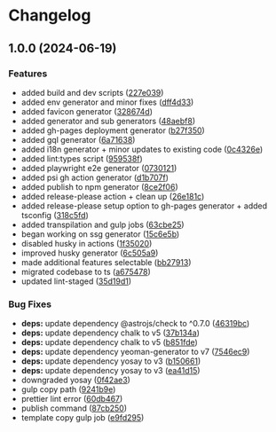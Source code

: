 # Changelog

## 1.0.0 (2024-06-19)


### Features

* added build and dev scripts ([227e039](https://github.com/nico-i/generator-ts/commit/227e039b262fbd9d96702e54adc5bddedc83108d))
* added env generator and minor fixes ([dff4d33](https://github.com/nico-i/generator-ts/commit/dff4d33b00a03baaa4420a37534378e8b8849cbc))
* added favicon generator ([328674d](https://github.com/nico-i/generator-ts/commit/328674dbff20ad0864bd8e249ac01ac74be8793c))
* added generator and sub generators ([48aebf8](https://github.com/nico-i/generator-ts/commit/48aebf86db4e556e6c7aab12479c4beb24678ab7))
* added gh-pages deployment generator ([b27f350](https://github.com/nico-i/generator-ts/commit/b27f350ce2aabb57476e08df37615326148c04f5))
* added gql generator ([6a71638](https://github.com/nico-i/generator-ts/commit/6a716388a849c54ce8c6b4dcea8ff50eda7ad961))
* added i18n generator + minor updates to existing code ([0c4326e](https://github.com/nico-i/generator-ts/commit/0c4326e8ca6d1855c53b9d942596fd4188671891))
* added lint:types script ([959538f](https://github.com/nico-i/generator-ts/commit/959538f75a16cf6426fd1302e6f16f326bdedf3a))
* added playwright e2e generator ([0730121](https://github.com/nico-i/generator-ts/commit/073012149bcfc03ec3ee0dfd0dee92718c429080))
* added psi gh action generator ([d1b707f](https://github.com/nico-i/generator-ts/commit/d1b707f8ed4219b5923f4331e8a05d0bc3aada48))
* added publish to npm generator ([8ce2f06](https://github.com/nico-i/generator-ts/commit/8ce2f0661a43259522981967899026dce01ce9a6))
* added release-please action + clean up ([26e181c](https://github.com/nico-i/generator-ts/commit/26e181c29fa91f902a8ec29dff7c225e73d8ce4b))
* added release-please setup option to gh-pages generator + added tsconfig ([318c5fd](https://github.com/nico-i/generator-ts/commit/318c5fd43de1e7813e7106628e9c5e72a888c42a))
* added transpilation and gulp jobs ([63cbe25](https://github.com/nico-i/generator-ts/commit/63cbe259b957a0d5db3fd126df767794ecf85bfa))
* began working on ssg generator ([15c6e5b](https://github.com/nico-i/generator-ts/commit/15c6e5baec3f5da8242206030a422efd9fe994b4))
* disabled husky in actions ([1f35020](https://github.com/nico-i/generator-ts/commit/1f350205c299875de8811edf1f4a3322fa3f36b0))
* improved husky generator ([6c505a9](https://github.com/nico-i/generator-ts/commit/6c505a98535d0e7db8adbb644f9a01cd1f68e1a7))
* made additional features selectable ([bb27913](https://github.com/nico-i/generator-ts/commit/bb27913818a014d8c52a31acc08b09b4555b685f))
* migrated codebase to ts ([a675478](https://github.com/nico-i/generator-ts/commit/a675478c3849b427a0bb9235bdae6cc13e5650b9))
* updated lint-staged ([35d19d1](https://github.com/nico-i/generator-ts/commit/35d19d1dabbfd39a6dd65d2bb9752705355cb977))


### Bug Fixes

* **deps:** update dependency @astrojs/check to ^0.7.0 ([46319bc](https://github.com/nico-i/generator-ts/commit/46319bcd3f90daef8647aa1b7102c70043d02b56))
* **deps:** update dependency chalk to v5 ([37b134a](https://github.com/nico-i/generator-ts/commit/37b134ad008f0df8b3ad7d91b260aa18197f33d0))
* **deps:** update dependency chalk to v5 ([b851fde](https://github.com/nico-i/generator-ts/commit/b851fdeabfcbf5c2cf558af7b103577f7f5930ba))
* **deps:** update dependency yeoman-generator to v7 ([7546ec9](https://github.com/nico-i/generator-ts/commit/7546ec93f7deff51a5b9174d73cec31e1bba165f))
* **deps:** update dependency yosay to v3 ([b150661](https://github.com/nico-i/generator-ts/commit/b1506615bd0ebd0af13aa7d53c5224addab6d380))
* **deps:** update dependency yosay to v3 ([ea41d15](https://github.com/nico-i/generator-ts/commit/ea41d15da51bd0c553798b6fd59c53e6603e546b))
* downgraded yosay ([0f42ae3](https://github.com/nico-i/generator-ts/commit/0f42ae31ee7fa1ec51647c251787e9facc2fbdfd))
* gulp copy path ([9241b9e](https://github.com/nico-i/generator-ts/commit/9241b9e31cac0b7ff24576e7491e32cdda3b1656))
* prettier lint error ([60db467](https://github.com/nico-i/generator-ts/commit/60db467f2bba922cc810134c92c63ab6ac06469b))
* publish command ([87cb250](https://github.com/nico-i/generator-ts/commit/87cb25072fbdf4c3a537947ab398faf9e411b2c9))
* template copy gulp job ([e9fd295](https://github.com/nico-i/generator-ts/commit/e9fd295a5e8dd35431c4da29c25f978673caf4ab))
